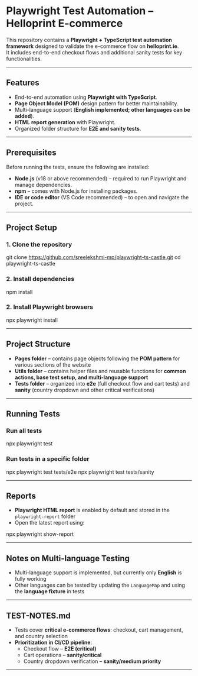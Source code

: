 
# Playwright Test Automation – Helloprint E-commerce

This repository contains a **Playwright + TypeScript test automation framework** designed to validate the e-commerce flow on **helloprint.ie**.  
It includes end-to-end checkout flows and additional sanity tests for key functionalities.

---

## Features

- End-to-end automation using **Playwright with TypeScript**.  
- **Page Object Model (POM)** design pattern for better maintainability.  
- Multi-language support (**English implemented; other languages can be added**).  
- **HTML report generation** with Playwright.  
- Organized folder structure for **E2E and sanity tests**.  

---

## Prerequisites

Before running the tests, ensure the following are installed:

- **Node.js** (v18 or above recommended) – required to run Playwright and manage dependencies.  
- **npm** – comes with Node.js for installing packages.  
- **IDE or code editor** (VS Code recommended) – to open and navigate the project.  

---

## Project Setup

### 1. Clone the repository

git clone https://github.com/sreelekshmi-mp/playwright-ts-castle.git
cd playwright-ts-castle

### 2. Install dependencies

npm install

### 2. Install Playwright browsers

npx playwright install

---

## Project Structure

- **Pages folder** – contains page objects following the **POM pattern** for various sections of the website  
- **Utils folder** – contains helper files and reusable functions for **common actions, base test setup, and multi-language support**  
- **Tests folder** – organized into **e2e** (full checkout flow and cart tests) and **sanity** (country dropdown and other critical verifications)

---

## Running Tests

### Run all tests

npx playwright test

### Run tests in a specific folder

npx playwright test tests/e2e
npx playwright test tests/sanity

---

## Reports

- **Playwright HTML report** is enabled by default and stored in the `playwright-report` folder  
- Open the latest report using:

npx playwright show-report

---

## Notes on Multi-language Testing

- Multi-language support is implemented, but currently only **English** is fully working  
- Other languages can be tested by updating the `LanguageMap` and using the **language fixture** in tests  

---

## TEST-NOTES.md

- Tests cover **critical e-commerce flows**: checkout, cart management, and country selection  
- **Prioritization in CI/CD pipeline**:  
  - Checkout flow – **E2E (critical)**  
  - Cart operations – **sanity/critical**  
  - Country dropdown verification – **sanity/medium priority**

---

